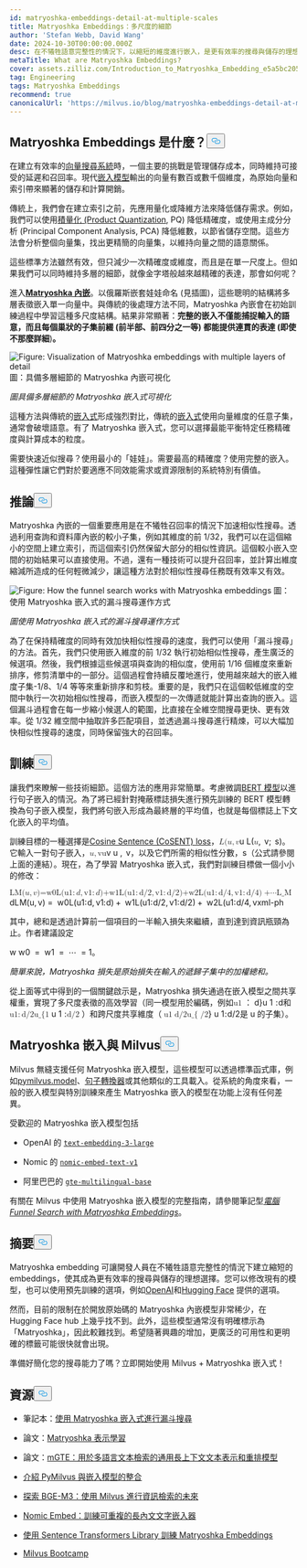 ```yaml
---
id: matryoshka-embeddings-detail-at-multiple-scales
title: Matryoshka Embeddings：多尺度的細節
author: 'Stefan Webb, David Wang'
date: 2024-10-30T00:00:00.000Z
desc: 在不犧牲語意完整性的情況下，以縮短的維度進行嵌入，是更有效率的搜尋與儲存的理想選擇。
metaTitle: What are Matryoshka Embeddings?
cover: assets.zilliz.com/Introduction_to_Matryoshka_Embedding_e5a5bc2056.png
tag: Engineering
tags: Matryoshka Embeddings
recommend: true
canonicalUrl: 'https://milvus.io/blog/matryoshka-embeddings-detail-at-multiple-scales'
---
```

<h2 id="What-are-Matryoshka-Embeddings" class="common-anchor-header">Matryoshka Embeddings 是什麼？<button data-href="#What-are-Matryoshka-Embeddings" class="anchor-icon" translate="no">
      <svg translate="no"
        aria-hidden="true"
        focusable="false"
        height="20"
        version="1.1"
        viewBox="0 0 16 16"
        width="16"
      >
        <path
          fill="#0092E4"
          fill-rule="evenodd"
          d="M4 9h1v1H4c-1.5 0-3-1.69-3-3.5S2.55 3 4 3h4c1.45 0 3 1.69 3 3.5 0 1.41-.91 2.72-2 3.25V8.59c.58-.45 1-1.27 1-2.09C10 5.22 8.98 4 8 4H4c-.98 0-2 1.22-2 2.5S3 9 4 9zm9-3h-1v1h1c1 0 2 1.22 2 2.5S13.98 12 13 12H9c-.98 0-2-1.22-2-2.5 0-.83.42-1.64 1-2.09V6.25c-1.09.53-2 1.84-2 3.25C6 11.31 7.55 13 9 13h4c1.45 0 3-1.69 3-3.5S14.5 6 13 6z"
        ></path>
      </svg>
    </button></h2><p>在建立有效率的<a href="https://zilliz.com/learn/vector-similarity-search">向量搜尋系統</a>時，一個主要的挑戰是管理儲存成本，同時維持可接受的延遲和召回率。現代<a href="https://zilliz.com/blog/choosing-the-right-embedding-model-for-your-data">嵌入模型</a>輸出的向量有數百或數千個維度，為原始向量和索引帶來顯著的儲存和計算開銷。</p>
<p>傳統上，我們會在建立索引之前，先應用量化或降維方法來降低儲存需求。例如，我們可以使用<a href="https://zilliz.com/learn/scalar-quantization-and-product-quantization">積量化 (Product Quantization</a>, PQ) 降低精確度，或使用主成分分析 (Principal Component Analysis, PCA) 降低維數，以節省儲存空間。這些方法會分析整個向量集，找出更精簡的向量集，以維持向量之間的語意關係。</p>
<p>這些標準方法雖然有效，但只減少一次精確度或維度，而且是在單一尺度上。但如果我們可以同時維持多層的細節，就像金字塔般越來越精確的表達，那會如何呢？</p>
<p>進入<a href="https://arxiv.org/abs/2205.13147"><strong>Matryoshka 內嵌</strong></a>。以俄羅斯嵌套娃娃命名 (見插圖)，這些聰明的結構將多層表徵嵌入單一向量中。與傳統的後處理方法不同，Matryoshka 內嵌會在初始訓練過程中學習這種多尺度結構。結果非常顯著：<strong>完整的嵌入不僅能捕捉輸入的語意，而且每個巢狀的子集前綴 (前半部、前四分之一等) 都能提供連貫的表達 (即使不那麼詳細</strong>)<strong>。</strong></p>
<p>
 <span class="img-wrapper">
   <img translate="no" src="https://assets.zilliz.com/Visualization_of_Matryoshka_embeddings_with_multiple_layers_of_detail_274f2c7aba.png" alt="Figure: Visualization of Matryoshka embeddings with multiple layers of detail" class="doc-image" id="figure:-visualization-of-matryoshka-embeddings-with-multiple-layers-of-detail" />
   <span>圖：具備多層細節的 Matryoshka 內嵌可視化</span> </span></p>
<p><em>圖具備多層細節的 Matryoshka 嵌入式可視化</em></p>
<p>這種方法與傳統的<a href="https://zilliz.com/glossary/vector-embeddings">嵌入式</a>形成強烈對比，傳統的<a href="https://zilliz.com/glossary/vector-embeddings">嵌入式</a>使用向量維度的任意子集，通常會破壞語意。有了 Matryoshka 嵌入式，您可以選擇最能平衡特定任務精確度與計算成本的粒度。</p>
<p>需要快速近似搜尋？使用最小的「娃娃」。需要最高的精確度？使用完整的嵌入。這種彈性讓它們對於要適應不同效能需求或資源限制的系統特別有價值。</p>
<h2 id="Inference" class="common-anchor-header">推論<button data-href="#Inference" class="anchor-icon" translate="no">
      <svg translate="no"
        aria-hidden="true"
        focusable="false"
        height="20"
        version="1.1"
        viewBox="0 0 16 16"
        width="16"
      >
        <path
          fill="#0092E4"
          fill-rule="evenodd"
          d="M4 9h1v1H4c-1.5 0-3-1.69-3-3.5S2.55 3 4 3h4c1.45 0 3 1.69 3 3.5 0 1.41-.91 2.72-2 3.25V8.59c.58-.45 1-1.27 1-2.09C10 5.22 8.98 4 8 4H4c-.98 0-2 1.22-2 2.5S3 9 4 9zm9-3h-1v1h1c1 0 2 1.22 2 2.5S13.98 12 13 12H9c-.98 0-2-1.22-2-2.5 0-.83.42-1.64 1-2.09V6.25c-1.09.53-2 1.84-2 3.25C6 11.31 7.55 13 9 13h4c1.45 0 3-1.69 3-3.5S14.5 6 13 6z"
        ></path>
      </svg>
    </button></h2><p>Matryoshka 內嵌的一個重要應用是在不犧牲召回率的情況下加速相似性搜尋。透過利用查詢和資料庫內嵌的較小子集，例如其維度的前 1/32，我們可以在這個縮小的空間上建立索引，而這個索引仍然保留大部分的相似性資訊。這個較小嵌入空間的初始結果可以直接使用。不過，還有一種技術可以提升召回率，並計算出維度縮減所造成的任何輕微減少，讓這種方法對於相似性搜尋任務既有效率又有效。</p>
<p>
 <span class="img-wrapper">
   <img translate="no" src="https://assets.zilliz.com/How_the_funnel_search_works_with_Matryoshka_embeddings_8fa05a2fe7.png" alt="Figure: How the funnel search works with Matryoshka embeddings" class="doc-image" id="figure:-how-the-funnel-search-works-with-matryoshka-embeddings" />
   <span>圖：使用 Matryoshka 嵌入式的漏斗搜尋運作方式</span> </span></p>
<p><em>圖使用 Matryoshka 嵌入式的漏斗搜尋運作方式</em></p>
<p>為了在保持精確度的同時有效加快相似性搜尋的速度，我們可以使用「漏斗搜尋」的方法。首先，我們只使用嵌入維度的前 1/32 執行初始相似性搜尋，產生廣泛的候選項。然後，我們根據這些候選項與查詢的相似度，使用前 1/16 個維度來重新排序，修剪清單中的一部分。這個過程會持續反覆地進行，使用越來越大的嵌入維度子集-1/8、1/4 等等來重新排序和剪枝。重要的是，我們只在這個較低維度的空間中執行一次初始相似性搜尋，而嵌入模型的一次傳遞就能計算出查詢的嵌入。這個漏斗過程會在每一步縮小候選人的範圍，比直接在全維空間搜尋更快、更有效率。從 1/32 維空間中抽取許多匹配項目，並透過漏斗搜尋進行精煉，可以大幅加快相似性搜尋的速度，同時保留強大的召回率。</p>
<h2 id="Training" class="common-anchor-header">訓練<button data-href="#Training" class="anchor-icon" translate="no">
      <svg translate="no"
        aria-hidden="true"
        focusable="false"
        height="20"
        version="1.1"
        viewBox="0 0 16 16"
        width="16"
      >
        <path
          fill="#0092E4"
          fill-rule="evenodd"
          d="M4 9h1v1H4c-1.5 0-3-1.69-3-3.5S2.55 3 4 3h4c1.45 0 3 1.69 3 3.5 0 1.41-.91 2.72-2 3.25V8.59c.58-.45 1-1.27 1-2.09C10 5.22 8.98 4 8 4H4c-.98 0-2 1.22-2 2.5S3 9 4 9zm9-3h-1v1h1c1 0 2 1.22 2 2.5S13.98 12 13 12H9c-.98 0-2-1.22-2-2.5 0-.83.42-1.64 1-2.09V6.25c-1.09.53-2 1.84-2 3.25C6 11.31 7.55 13 9 13h4c1.45 0 3-1.69 3-3.5S14.5 6 13 6z"
        ></path>
      </svg>
    </button></h2><p>讓我們來瞭解一些技術細節。這個方法的應用非常簡單。考慮微調<a href="https://zilliz.com/learn/what-is-bert">BERT 模型</a>以進行句子嵌入的情況。為了將已經針對掩蔽標誌損失進行預先訓練的 BERT 模型轉換為句子嵌入模型，我們將句嵌入形成為最終層的平均值，也就是每個標誌上下文化嵌入的平均值。</p>
<p>訓練目標的一種選擇是<a href="https://sbert.net/docs/package_reference/sentence_transformer/losses.html#cosentloss">Cosine Sentence (CoSENT) loss</a>，<span class="katex"><span class="katex-mathml"><math xmlns="http://www.w3.org/1998/Math/MathML"><semantics><mrow><mi>L</mi><mo stretchy="false">(</mo><mi>u</mi><mo separator="true">,</mo><mi>v</mi></mrow><annotation encoding="application/x-tex">;</annotation><mrow><mi>s</mi><mo stretchy="false">)</mo></mrow><annotation encoding="application/x-tex">L(</annotation></semantics></math></span><span class="katex-html" aria-hidden="true"><span class="base"><span class="mord mathnormal">u</span></span></span><span class="katex-mathml"><math xmlns="http://www.w3.org/1998/Math/MathML"><semantics><annotation encoding="application/x-tex">, v; s)</annotation></semantics></math></span><span class="katex-html" aria-hidden="true"><span class="base"><span class="strut" style="height:1em;vertical-align:-0.25em;"></span></span></span></span> L<span class="katex"><span class="katex-html" aria-hidden="true"><span class="base"><span class="mopen">(</span></span></span><span class="katex-mathml"><math xmlns="http://www.w3.org/1998/Math/MathML"><semantics><mrow><mi>u</mi></mrow></semantics></math></span><span class="katex-html" aria-hidden="true"><span class="base"><span class="mpunct">,</span><span class="mspace" style="margin-right:0.1667em;"></span></span></span></span> v<span class="katex"><span class="katex-html" aria-hidden="true"><span class="base"><span class="mpunct">;</span><span class="mspace" style="margin-right:0.1667em;"></span></span></span></span> s<span class="katex"><span class="katex-html" aria-hidden="true"><span class="base"><span class="mclose">)</span></span></span></span>。它輸入一對句子嵌入，<span class="katex"><span class="katex-mathml"><math xmlns="http://www.w3.org/1998/Math/MathML"><semantics><mrow><mi>u</mi><mo separator="true">,</mo><mi>vu</mi></mrow><annotation encoding="application/x-tex">,</annotation></semantics></math></span></span>v<span class="katex"><span class="katex-html" aria-hidden="true"><span class="base"><span class="strut" style="height:0.625em;vertical-align:-0.1944em;"></span> u</span></span></span> <span class="katex"><span class="katex-html" aria-hidden="true"><span class="base"><span class="mpunct">,</span><span class="mspace" style="margin-right:0.1667em;"></span></span></span></span> v，以及它們所需的相似性分數，<span class="katex"><span class="katex-mathml"><math xmlns="http://www.w3.org/1998/Math/MathML"><semantics><annotation encoding="application/x-tex">ss</annotation></semantics></math></span><span class="katex-html" aria-hidden="true"><span class="base"><span class="strut" style="height:0.4306em;"></span></span></span></span>s（公式請參閱上面的連結）。現在，為了學習 Matryoshka 嵌入式，我們對訓練目標做一個小小的修改：</p>
<p><span class="katex"><span class="katex-mathml"><math xmlns="http://www.w3.org/1998/Math/MathML"><semantics><mrow><msub><mi>LM</mi></msub><mo stretchy="false">(</mo><mi>u</mi><mo separator="true">,</mo><mi>v</mi><mo stretchy="false">)</mo><mi>=w0L</mi><mo stretchy="false">(</mo><msub><mrow><mn>u1</mn><mo>:</mo><mi>d</mi></mrow></msub><mo separator="true">,</mo><msub><mrow><mn>v1</mn><mo>:</mo><mi>d</mi></mrow></msub><msub><mrow><mi>)</mi></mrow></msub><mi>+w1L</mi><mo stretchy="false">(</mo><msub><mrow><mn>u1</mn><mo>:</mo><mn>d/2</mn></mrow></msub><mo separator="true">,</mo><msub><mrow><mn>v1</mn></mrow></msub><msub><mrow><mo>:</mo></mrow></msub><msub><mrow><mn>d/2</mn></mrow></msub><mo stretchy="false">)</mo><mi>+w2L</mi><mo stretchy="false">(</mo><msub><mrow><mn>u1</mn><mo>:</mo><mn>d/4</mn></mrow></msub><mo separator="true">,</mo><msub><mrow><mn>v1</mn><mo>:</mo><mn>d/4</mn></mrow></msub><mo stretchy="false">)</mo><mo>+⋯L_M</mo></mrow><annotation encoding="application/x-tex">(u, v) = w_0L(u_{1:d}, v_{1:d}) + w_1L(u_{1:d/2}, v_{1：</annotation></semantics></math></span></span><span class="pstrut" style="height:2.7em;"></span><span class="vlist-r"><span class="vlist" style="height:0.3552em;"><span></span></span></span><span class="mspace" style="margin-right:0.2222em;"></span><span class="mspace" style="margin-right:0.2222em;"></span><span class="strut" style="height:0.313em;"></span>d<span class="katex"><span class="katex-mathml"><math xmlns="http://www.w3.org/1998/Math/MathML"><semantics><annotation encoding="application/x-tex">/2}) + w_2L(u_{1:d/4}, v_{1:d/4}) + \cdots</annotation></semantics></math></span><span class="katex-html" aria-hidden="true"><span class="base"><span class="strut" style="height:1em;vertical-align:-0.25em;"></span></span></span>L<span class="katex-html" aria-hidden="true"><span class="base"><span class="mord"><span class="msupsub"><span class="vlist-t vlist-t2"><span class="vlist-r"><span class="vlist" style="height:0.3283em;"><span style="top:-2.55em;margin-left:0em;margin-right:0.05em;"><span class="pstrut" style="height:2.7em;"></span></span></span><span class="vlist-s">M</span></span><span class="vlist-r"><span class="vlist" style="height:0.15em;"><span></span></span></span></span></span></span><span class="mord mathnormal">(u</span><span class="mpunct">,</span><span class="mspace" style="margin-right:0.1667em;"></span></span></span>v<span class="katex-html" aria-hidden="true"><span class="base"><span class="mclose">)</span><span class="mspace" style="margin-right:0.2778em;"></span></span></span>=<span class="katex-html" aria-hidden="true"><span class="base"><span class="mspace" style="margin-right:0.2778em;"></span></span><span class="base"><span class="strut" style="height:1em;vertical-align:-0.25em;"></span> </span></span>w<span class="katex-html" aria-hidden="true"><span class="base"><span class="mord"><span class="msupsub"><span class="vlist-t vlist-t2"><span class="vlist-r"><span class="vlist" style="height:0.3011em;"><span style="top:-2.55em;margin-left:-0.0269em;margin-right:0.05em;"><span class="pstrut" style="height:2.7em;"></span></span></span><span class="vlist-s">0</span></span><span class="vlist-r"><span class="vlist" style="height:0.15em;"><span></span></span></span></span></span></span></span></span>L<span class="katex-html" aria-hidden="true"><span class="base"><span class="mopen">(</span><span class="mord"><span class="mord mathnormal">u</span></span></span></span></span><span class="pstrut" style="height:2.7em;"></span><span class="katex">1<span class="katex-html" aria-hidden="true"><span class="base"><span class="mord"><span class="msupsub"><span class="vlist-t vlist-t2"><span class="vlist-r"><span class="vlist" style="height:0.3361em;"><span style="top:-2.55em;margin-left:0em;margin-right:0.05em;"><span class="sizing reset-size6 size3 mtight"><span class="mord mtight"><span class="mrel mtight">:</span></span></span></span></span><span class="vlist-s">d</span></span></span></span></span></span></span></span><span class="vlist-r"><span class="vlist" style="height:0.15em;"><span></span></span></span><span class="katex">,<span class="katex-html" aria-hidden="true"><span class="base"><span class="mspace" style="margin-right:0.1667em;"></span></span></span>v<span class="katex-html" aria-hidden="true"><span class="base"><span class="mord"><span class="msupsub"><span class="vlist-t vlist-t2"><span class="vlist-r"><span class="vlist" style="height:0.3361em;"><span style="top:-2.55em;margin-left:-0.0359em;margin-right:0.05em;"><span class="pstrut" style="height:2.7em;"></span></span></span></span></span></span></span></span><span class="base"><span class="mord"><span class="msupsub"><span class="vlist-t vlist-t2"><span class="vlist-r"><span class="vlist-s">1</span></span></span></span></span></span><span class="base"><span class="mord"><span class="msupsub"><span class="vlist-t vlist-t2"><span class="vlist-r"><span class="vlist" style="height:0.3361em;"><span style="top:-2.55em;margin-left:-0.0359em;margin-right:0.05em;"><span class="sizing reset-size6 size3 mtight"><span class="mord mtight"><span class="mrel mtight">:</span></span></span></span></span><span class="vlist-s">d</span></span></span></span></span></span></span></span><span class="vlist-r"><span class="vlist" style="height:0.15em;"><span></span></span></span><span class="katex">)<span class="katex-html" aria-hidden="true"><span class="base"><span class="mspace" style="margin-right:0.2222em;"></span></span></span>+<span class="katex-html" aria-hidden="true"><span class="base"><span class="mspace" style="margin-right:0.2222em;"></span></span><span class="base"><span class="strut" style="height:1.1052em;vertical-align:-0.3552em;"></span> </span></span>w<span class="katex-html" aria-hidden="true"><span class="base"><span class="mord"><span class="msupsub"><span class="vlist-t vlist-t2"><span class="vlist-r"><span class="vlist" style="height:0.3011em;"><span style="top:-2.55em;margin-left:-0.0269em;margin-right:0.05em;"><span class="pstrut" style="height:2.7em;"></span></span></span></span></span></span></span></span></span>1<span class="katex-html" aria-hidden="true"><span class="base"><span class="mord"><span class="msupsub"><span class="vlist-t vlist-t2"><span class="vlist-r"><span class="vlist" style="height:0.15em;"><span></span></span></span></span></span></span></span></span>L(<span class="katex-html" aria-hidden="true"><span class="base"><span class="mord"><span class="mord mathnormal">u</span></span></span></span></span><span class="pstrut" style="height:2.7em;"></span><span class="katex">1<span class="katex-html" aria-hidden="true"><span class="base"><span class="mord"><span class="msupsub"><span class="vlist-t vlist-t2"><span class="vlist-r"><span class="vlist" style="height:0.3448em;"><span style="top:-2.5198em;margin-left:0em;margin-right:0.05em;"><span class="sizing reset-size6 size3 mtight"><span class="mord mtight"><span class="mrel mtight">:</span></span></span></span></span><span class="vlist-s">d/2</span></span></span></span></span></span></span></span><span class="vlist-r"><span class="vlist" style="height:0.3552em;"><span></span></span></span><span class="katex">,<span class="katex-html" aria-hidden="true"><span class="base"><span class="mspace" style="margin-right:0.1667em;"></span></span></span>v<span class="katex-html" aria-hidden="true"><span class="base"><span class="mord"><span class="msupsub"><span class="vlist-t vlist-t2"><span class="vlist-r"><span class="vlist" style="height:0.3448em;"><span style="top:-2.5198em;margin-left:-0.0359em;margin-right:0.05em;"><span class="pstrut" style="height:2.7em;"></span></span></span></span></span></span></span></span></span>1<span class="katex-html" aria-hidden="true"><span class="base"><span class="mord"><span class="msupsub"><span class="vlist-t vlist-t2"><span class="vlist-r"><span class="vlist" style="height:0.3448em;"><span style="top:-2.5198em;margin-left:0em;margin-right:0.05em;"><span class="sizing reset-size6 size3 mtight"><span class="mord mtight"><span class="mrel mtight">:</span></span></span></span></span></span></span></span></span><span class="mord"><span class="msupsub"><span class="vlist-t vlist-t2"><span class="vlist-r"><span class="vlist-s">d/2</span></span></span></span></span></span></span></span><span class="vlist-r"><span class="vlist" style="height:0.3552em;"><span></span></span></span><span class="katex">)<span class="katex-html" aria-hidden="true"><span class="base"><span class="mspace" style="margin-right:0.2222em;"></span></span></span>+<span class="katex-html" aria-hidden="true"><span class="base"><span class="mspace" style="margin-right:0.2222em;"></span></span><span class="base"><span class="strut" style="height:1.1052em;vertical-align:-0.3552em;"></span> </span></span>w<span class="katex-html" aria-hidden="true"><span class="base"><span class="mord"><span class="msupsub"><span class="vlist-t vlist-t2"><span class="vlist-r"><span class="vlist" style="height:0.3011em;"><span style="top:-2.55em;margin-left:-0.0269em;margin-right:0.05em;"><span class="pstrut" style="height:2.7em;"></span></span></span><span class="vlist-s">2</span></span><span class="vlist-r"><span class="vlist" style="height:0.15em;"><span></span></span></span></span></span></span></span></span>L<span class="katex-html" aria-hidden="true"><span class="base"><span class="mopen">(</span><span class="mord"><span class="mord mathnormal">u</span></span></span></span></span><span class="pstrut" style="height:2.7em;"></span><span class="katex">1<span class="katex-html" aria-hidden="true"><span class="base"><span class="mord"><span class="msupsub"><span class="vlist-t vlist-t2"><span class="vlist-r"><span class="vlist" style="height:0.3448em;"><span style="top:-2.5198em;margin-left:0em;margin-right:0.05em;"><span class="sizing reset-size6 size3 mtight"><span class="mord mtight"><span class="mrel mtight">:</span></span></span></span></span><span class="vlist-s">d/4</span></span></span></span></span></span></span></span><span class="vlist-r"><span class="vlist" style="height:0.3552em;"><span></span></span></span><span class="katex">,<span class="katex-html" aria-hidden="true"><span class="base"><span class="mspace" style="margin-right:0.1667em;"></span></span></span>v<span class="katex-html" aria-hidden="true"><span class="base"><span class="minner">xml-ph</span></span></span></span></p>
<p>其中，總和是透過計算前一個項目的一半輸入損失來繼續，直到達到資訊瓶頸為止。作者建議設定</p>
<p><span class="katex"><span class="katex-mathml"><math xmlns="http://www.w3.org/1998/Math/MathML"><semantics><annotation encoding="application/x-tex"></annotation></semantics></math></span></span><span class="strut" style="height:0.3669em;"></span>w<span class="katex"><span class="katex-mathml"><math xmlns="http://www.w3.org/1998/Math/MathML"><semantics><annotation encoding="application/x-tex">0=w1=⋯=1w_0=w_1=\cdots=1</annotation></semantics></math></span><span class="katex-html" aria-hidden="true"><span class="base"><span class="strut" style="height:0.5806em;vertical-align:-0.15em;"></span></span></span></span> w<span class="katex"><span class="katex-html" aria-hidden="true"><span class="base"><span class="mord"><span class="msupsub"><span class="vlist-t vlist-t2"><span class="vlist-r"><span class="vlist" style="height:0.3011em;"><span style="top:-2.55em;margin-left:-0.0269em;margin-right:0.05em;"><span class="pstrut" style="height:2.7em;"></span></span></span><span class="vlist-s">0</span></span><span class="vlist-r"><span class="vlist" style="height:0.15em;"><span></span></span></span></span></span></span><span class="mspace" style="margin-right:0.2778em;"></span> =</span></span></span><span class="katex"><span class="katex-html" aria-hidden="true"><span class="base"><span class="mspace" style="margin-right:0.2778em;"></span></span><span class="base"><span class="strut" style="height:0.5806em;vertical-align:-0.15em;"></span> w</span></span></span><span class="katex"><span class="katex-html" aria-hidden="true"><span class="base"><span class="mord"><span class="msupsub"><span class="vlist-t vlist-t2"><span class="vlist-r"><span class="vlist" style="height:0.3011em;"><span style="top:-2.55em;margin-left:-0.0269em;margin-right:0.05em;"><span class="pstrut" style="height:2.7em;"></span></span></span><span class="vlist-s">1</span></span><span class="vlist-r"><span class="vlist" style="height:0.15em;"><span></span></span></span></span></span></span><span class="mspace" style="margin-right:0.2778em;"></span><span class="mrel"> </span></span></span></span>=<span class="katex"><span class="katex-html" aria-hidden="true"><span class="base"><span class="mspace" style="margin-right:0.2778em;"></span> ⋯</span></span></span><span class="katex"><span class="katex-html" aria-hidden="true"><span class="base"><span class="mspace" style="margin-right:0.2778em;"></span> =</span></span></span><span class="katex"><span class="katex-html" aria-hidden="true"><span class="base"><span class="mspace" style="margin-right:0.2778em;"></span></span><span class="base"><span class="strut" style="height:0.6444em;"></span></span><span class="base"><span class="mord"><span class="msupsub"><span class="vlist-t vlist-t2"><span class="vlist-r"><span class="vlist-s">1</span></span></span></span></span></span></span></span>。</p>
<p><em>簡單來說，Matryoshka 損失是原始損失在輸入的遞歸子集中的加權總和。</em></p>
<p>從上面等式中得到的一個關鍵啟示是，Matryoshka 損失通過在嵌入模型之間共享權重，實現了多尺度表徵的高效學習（同一模型用於編碼，例如<span class="katex"><span class="katex-mathml"><math xmlns="http://www.w3.org/1998/Math/MathML"><semantics><mrow><msub><mrow><mn>u1</mn><mo>：</mo></mrow></msub></mrow><annotation encoding="application/x-tex">du_{1:</annotation></semantics></math></span><span class="katex-html" aria-hidden="true"><span class="base"><span class="mord"><span class="msupsub"><span class="vlist-t vlist-t2"><span class="vlist-r"><span class="vlist-s">d}</span></span></span></span></span><span class="strut" style="height:0.5806em;vertical-align:-0.15em;"></span><span class="mord"></span></span></span></span>u<span class="katex"><span class="katex-html" aria-hidden="true"><span class="base"><span class="mord"><span class="msupsub"><span class="vlist-t vlist-t2"><span class="vlist-r"><span class="vlist" style="height:0.3361em;"><span style="top:-2.55em;margin-left:0em;margin-right:0.05em;"><span class="pstrut" style="height:2.7em;"></span> 1</span></span></span></span></span></span></span></span></span> <span class="katex"><span class="katex-html" aria-hidden="true"><span class="base"><span class="mord"><span class="msupsub"><span class="vlist-t vlist-t2"><span class="vlist-r"><span class="vlist" style="height:0.3361em;"><span style="top:-2.55em;margin-left:0em;margin-right:0.05em;"><span class="sizing reset-size6 size3 mtight"><span class="mord mtight"><span class="mrel mtight">:</span></span></span></span></span><span class="vlist-s">d</span></span><span class="vlist-r"><span class="vlist" style="height:0.15em;"><span></span></span></span></span></span></span></span></span></span>和<span class="katex"><span class="katex-mathml"><math xmlns="http://www.w3.org/1998/Math/MathML"><semantics><mrow><msub><mrow><mn>u1</mn><mo>:</mo><mn>d/2u_{1</mn></mrow></msub></mrow><annotation encoding="application/x-tex">:</annotation><mrow><msub><mrow><mi>d/2}</mi></mrow></msub></mrow></semantics></math></span><span class="katex-html" aria-hidden="true"><span class="base"><span class="strut" style="height:0.7858em;vertical-align:-0.3552em;"></span></span></span></span> u<span class="katex"><span class="katex-html" aria-hidden="true"><span class="base"><span class="mord"><span class="msupsub"><span class="vlist-t vlist-t2"><span class="vlist-r"><span class="vlist" style="height:0.3448em;"><span style="top:-2.5198em;margin-left:0em;margin-right:0.05em;"><span class="pstrut" style="height:2.7em;"></span> 1</span></span></span></span></span></span></span></span></span> <span class="katex"><span class="katex-html" aria-hidden="true"><span class="base"><span class="mord"><span class="msupsub"><span class="vlist-t vlist-t2"><span class="vlist-r"><span class="vlist" style="height:0.3448em;"><span style="top:-2.5198em;margin-left:0em;margin-right:0.05em;"><span class="sizing reset-size6 size3 mtight"><span class="mord mtight"><span class="mrel mtight">:</span></span></span></span></span></span></span></span></span></span></span></span><span class="katex"><span class="katex-mathml"><math xmlns="http://www.w3.org/1998/Math/MathML"><semantics><mrow><msub><mrow><mi>d/2</mi></mrow></msub></mrow></semantics></math></span></span> <span class="katex"><span class="katex-html" aria-hidden="true"><span class="base"><span class="mord"><span class="msupsub"><span class="vlist-t vlist-t2"><span class="vlist-r"><span class="vlist" style="height:0.3552em;"><span></span></span></span></span></span></span></span></span></span> ）和跨尺度共享維度<span class="katex"><span class="katex-mathml"><math xmlns="http://www.w3.org/1998/Math/MathML"><semantics><mrow><msub><mi>（</mi></msub></mrow></semantics></math></span></span> <span class="katex"><span class="katex-mathml"><math xmlns="http://www.w3.org/1998/Math/MathML"><semantics><mrow><mi>u1</mi></mrow></semantics></math></span></span><span class="katex"><span class="katex-mathml"><math xmlns="http://www.w3.org/1998/Math/MathML"><semantics><annotation encoding="application/x-tex">:</annotation></semantics></math></span></span> <span class="katex"><span class="katex-mathml"><math xmlns="http://www.w3.org/1998/Math/MathML"><semantics><mrow><msub><mrow><mi>d/2u_{</mi></mrow></msub></mrow></semantics></math></span></span> <span class="katex"><span class="katex-mathml"><math xmlns="http://www.w3.org/1998/Math/MathML"><semantics><annotation encoding="application/x-tex">1:d</annotation></semantics></math></span></span><span class="katex"><span class="katex-mathml"><math xmlns="http://www.w3.org/1998/Math/MathML"><semantics><mrow><msub><mrow><mi>/2</mi></mrow></msub></mrow></semantics></math></span></span>}<span class="katex"><span class="katex-html" aria-hidden="true"><span class="base"><span class="strut" style="height:0.7858em;vertical-align:-0.3552em;"></span> u</span></span></span><span class="katex"><span class="katex-html" aria-hidden="true"><span class="base"><span class="mord"><span class="msupsub"><span class="vlist-t vlist-t2"><span class="vlist-r"><span class="vlist" style="height:0.3448em;"><span style="top:-2.5198em;margin-left:0em;margin-right:0.05em;"><span class="pstrut" style="height:2.7em;"></span> 1</span></span></span></span></span></span></span></span></span><span class="katex"><span class="katex-html" aria-hidden="true"><span class="base"><span class="mord"><span class="msupsub"><span class="vlist-t vlist-t2"><span class="vlist-r"><span class="vlist" style="height:0.3448em;"><span style="top:-2.5198em;margin-left:0em;margin-right:0.05em;"><span class="sizing reset-size6 size3 mtight"><span class="mord mtight"><span class="mrel mtight">:</span></span></span></span></span><span class="vlist-s">d/2</span></span><span class="vlist-r"><span class="vlist" style="height:0.3552em;"><span></span></span></span></span></span></span></span></span></span>是<span class="katex"><span class="katex-mathml"><math xmlns="http://www.w3.org/1998/Math/MathML"><semantics><annotation encoding="application/x-tex">uu</annotation></semantics></math></span><span class="katex-html" aria-hidden="true"><span class="base"><span class="strut" style="height:0.4306em;"></span></span></span></span> u 的子集）。</p>
<h2 id="Matryoshka-Embeddings-and-Milvus" class="common-anchor-header">Matryoshka 嵌入與 Milvus<button data-href="#Matryoshka-Embeddings-and-Milvus" class="anchor-icon" translate="no">
      <svg translate="no"
        aria-hidden="true"
        focusable="false"
        height="20"
        version="1.1"
        viewBox="0 0 16 16"
        width="16"
      >
        <path
          fill="#0092E4"
          fill-rule="evenodd"
          d="M4 9h1v1H4c-1.5 0-3-1.69-3-3.5S2.55 3 4 3h4c1.45 0 3 1.69 3 3.5 0 1.41-.91 2.72-2 3.25V8.59c.58-.45 1-1.27 1-2.09C10 5.22 8.98 4 8 4H4c-.98 0-2 1.22-2 2.5S3 9 4 9zm9-3h-1v1h1c1 0 2 1.22 2 2.5S13.98 12 13 12H9c-.98 0-2-1.22-2-2.5 0-.83.42-1.64 1-2.09V6.25c-1.09.53-2 1.84-2 3.25C6 11.31 7.55 13 9 13h4c1.45 0 3-1.69 3-3.5S14.5 6 13 6z"
        ></path>
      </svg>
    </button></h2><p>Milvus 無縫支援任何 Matryoshka 嵌入模型，這些模型可以透過標準函式庫，例如<a href="https://milvus.io/docs/embeddings.md">pymilvus.model</a>、<a href="https://milvus.io/docs/integrate_with_sentencetransformers.md">句子轉換器</a>或其他類似的工具載入。從系統的角度來看，一般的嵌入模型與特別訓練來產生 Matryoshka 嵌入的模型在功能上沒有任何差異。</p>
<p>受歡迎的 Matryoshka 嵌入模型包括</p>
<ul>
<li><p>OpenAI 的 <a href="https://zilliz.com/ai-models/text-embedding-3-large"><code translate="no">text-embedding-3-large</code></a></p></li>
<li><p>Nomic 的 <a href="https://huggingface.co/nomic-ai/nomic-embed-text-v1"><code translate="no">nomic-embed-text-v1</code></a></p></li>
<li><p>阿里巴巴的 <a href="https://huggingface.co/Alibaba-NLP/gte-multilingual-base"><code translate="no">gte-multilingual-base</code></a></p></li>
</ul>
<p>有關在 Milvus 中使用 Matryoshka 嵌入模型的完整指南，請參閱筆記型<em><a href="https://github.com/milvus-io/bootcamp/blob/master/bootcamp/tutorials/quickstart/funnel_search_with_matryoshka.ipynb">電腦 Funnel Search with Matryoshka Embeddings</a></em>。</p>
<h2 id="Summary" class="common-anchor-header">摘要<button data-href="#Summary" class="anchor-icon" translate="no">
      <svg translate="no"
        aria-hidden="true"
        focusable="false"
        height="20"
        version="1.1"
        viewBox="0 0 16 16"
        width="16"
      >
        <path
          fill="#0092E4"
          fill-rule="evenodd"
          d="M4 9h1v1H4c-1.5 0-3-1.69-3-3.5S2.55 3 4 3h4c1.45 0 3 1.69 3 3.5 0 1.41-.91 2.72-2 3.25V8.59c.58-.45 1-1.27 1-2.09C10 5.22 8.98 4 8 4H4c-.98 0-2 1.22-2 2.5S3 9 4 9zm9-3h-1v1h1c1 0 2 1.22 2 2.5S13.98 12 13 12H9c-.98 0-2-1.22-2-2.5 0-.83.42-1.64 1-2.09V6.25c-1.09.53-2 1.84-2 3.25C6 11.31 7.55 13 9 13h4c1.45 0 3-1.69 3-3.5S14.5 6 13 6z"
        ></path>
      </svg>
    </button></h2><p>Matryoshka embedding 可讓開發人員在不犧牲語意完整性的情況下建立縮短的 embeddings，使其成為更有效率的搜尋與儲存的理想選擇。您可以修改現有的模型，也可以使用預先訓練的選項，例如<a href="https://zilliz.com/ai-models">OpenAI</a>和<a href="https://zilliz.com/ai-models">Hugging Face</a> 提供的選項。</p>
<p>然而，目前的限制在於開放原始碼的 Matryoshka 內嵌模型非常稀少，在 Hugging Face hub 上幾乎找不到。此外，這些模型通常沒有明確標示為「Matryoshka」，因此較難找到。希望隨著興趣的增加，更廣泛的可用性和更明確的標籤可能很快就會出現。</p>
<p>準備好簡化您的搜尋能力了嗎？立即開始使用 Milvus + Matryoshka 嵌入式！</p>
<h2 id="Resources" class="common-anchor-header">資源<button data-href="#Resources" class="anchor-icon" translate="no">
      <svg translate="no"
        aria-hidden="true"
        focusable="false"
        height="20"
        version="1.1"
        viewBox="0 0 16 16"
        width="16"
      >
        <path
          fill="#0092E4"
          fill-rule="evenodd"
          d="M4 9h1v1H4c-1.5 0-3-1.69-3-3.5S2.55 3 4 3h4c1.45 0 3 1.69 3 3.5 0 1.41-.91 2.72-2 3.25V8.59c.58-.45 1-1.27 1-2.09C10 5.22 8.98 4 8 4H4c-.98 0-2 1.22-2 2.5S3 9 4 9zm9-3h-1v1h1c1 0 2 1.22 2 2.5S13.98 12 13 12H9c-.98 0-2-1.22-2-2.5 0-.83.42-1.64 1-2.09V6.25c-1.09.53-2 1.84-2 3.25C6 11.31 7.55 13 9 13h4c1.45 0 3-1.69 3-3.5S14.5 6 13 6z"
        ></path>
      </svg>
    </button></h2><ul>
<li><p>筆記本：<a href="https://github.com/milvus-io/bootcamp/blob/master/bootcamp/tutorials/quickstart/funnel_search_with_matryoshka.ipynb">使用 Matryoshka 嵌入式進行漏斗搜尋</a></p></li>
<li><p>論文：<a href="https://arxiv.org/abs/2205.13147">Matryoshka 表示學習</a></p></li>
<li><p>論文：<a href="https://arxiv.org/pdf/2407.19669">mGTE：用於多語言文本檢索的通用長上下文文本表示和重排模型</a></p></li>
<li><p><a href="https://milvus.io/blog/introducing-pymilvus-integrations-with-embedding-models.md">介紹 PyMilvus 與嵌入模型的整合 </a></p></li>
<li><p><a href="https://zilliz.com/learn/Exploring-BGE-M3-the-future-of-information-retrieval-with-milvus">探索 BGE-M3：使用 Milvus 進行資訊檢索的未來 </a></p></li>
<li><p><a href="https://static.nomic.ai/reports/2024_Nomic_Embed_Text_Technical_Report.pdf">Nomic Embed：訓練可重複的長內文文字嵌入器</a></p></li>
<li><p><a href="https://sbert.net/examples/training/matryoshka/README.html">使用 Sentence Transformers Library 訓練 Matryoshka Embeddings</a></p></li>
<li><p><a href="https://milvus.io/bootcamp">Milvus Bootcamp</a></p></li>
</ul>
